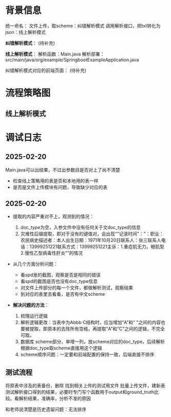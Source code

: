# 背景信息
统一命名：
文件上传，取scheme：纠错解析模式
调用解析接口，把txt转化为json：线上解析模式

**纠错解析模式**：
(待补充)

**线上解析模式**：
解析函数：Main.java
解析部署：src/main/java/org/example/SpringbootExampleApplication.java

纠错解析模式对应的前端页面：
(待补充)


# 流程策略图
## 线上解析模式





# 调试日志

## 2025-02-20 
Main.java可以出结果，不过出参数目是否对上了尚不清楚

- 检查线上策略用的表是否和本地用的表一样
- 是否是文件上传模块有问题，导致缺少对应的表

## 2025-02-20 
- 提取的内容严重对不上，观测到的情况：
    1. doc_type为空，入参文件中没有任何关于文doc_type的信息
    2. 灾难性后缀提取，即对于没有的键值对，会出现“"记录时间"："：职业：农民病史描述者：本人出生日期：1971年10月20日联系人：张三联系人电话：13999251221联系方式：13999251221主诉：1.重症肌无力，眼肌型2.慢性乙型病毒性肝炎"”的情况

- 从几个方面分析问题：
    - 看spd发的截图，观察是否是相同的错误
    - 看spd的截图是否也没有doc_type信息
    - 对文件上传部分的每一个文件，都做解析测试，观察结果
    - 到对应的表里去看看，是否有中文scheme

- **解决问题的方法**：
    1. 梳理运行逻辑
    2. 解析逻辑更改：当表中为Abbb C结构时，应当增加“A”和“ ”之间的内容也要被提取，即原本的去除所有空格，再提取“A”和“C”之间的逻辑，不完全可取。
    3. 数据库 scheme部分，单增一列，放scheme对应的doc_type，后续解析根据doc_type取scheme直接用这个逻辑
    4. scheme顺序问题：一定要和前端配置的保持一致，后端直接不排序

## 测试流程
将原表中涉及的表备份，删除
找到相关上传的测试用文件
批量上传文件，建新表
测试解析接口得到的结果，必要时专门写个函数用于output和ground_truth比较。看解析结果，准确率，分析不准的原因

和老师说清楚是历史遗留问题：无法排序